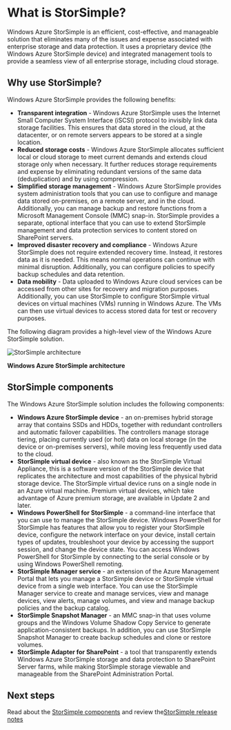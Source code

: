 <properties 
   pageTitle="What is StorSimple? | Windows Azure" 
   description="Describes StorSimple tiering, the device, virtual device, services, and storage management, and introduces key terms used in Azure Storsimple." 
   services="storsimple" 
   documentationCenter="NA" 
   authors="SharS" 
   manager="carolz" 
   editor=""/>

<tags
	ms.service="storsimple"
	ms.date="12/14/2015"
	wacn.date=""/>

# What is StorSimple? 

Windows Azure StorSimple is an efficient, cost-effective, and manageable solution that eliminates many of the issues and expense associated with enterprise storage and data protection. It uses a proprietary device (the Windows Azure StorSimple device) and integrated management tools to provide a seamless view of all enterprise storage, including cloud storage.

## Why use StorSimple?

Windows Azure StorSimple provides the following benefits:

- **Transparent integration** - Windows Azure StorSimple uses the Internet Small Computer System Interface (iSCSI) protocol to invisibly link data storage facilities. This ensures that data stored in the cloud, at the datacenter, or on remote servers appears to be stored at a single location.
- **Reduced storage costs** - Windows Azure StorSimple allocates sufficient local or cloud storage to meet current demands and extends cloud storage only when necessary. It further reduces storage requirements and expense by eliminating redundant versions of the same data (deduplication) and by using compression.
- **Simplified storage management** - Windows Azure StorSimple provides system administration tools that you can use to configure and manage data stored on-premises, on a remote server, and in the cloud. Additionally, you can manage backup and restore functions from a Microsoft Management Console (MMC) snap-in. StorSimple provides a separate, optional interface that you can use to extend StorSimple management and data protection services to content stored on SharePoint servers. 
- **Improved disaster recovery and compliance** - Windows Azure StorSimple does not require extended recovery time. Instead, it restores data as it is needed. This means normal operations can continue with minimal disruption. Additionally, you can configure policies to specify backup schedules and data retention.
- **Data mobility** - Data uploaded to Windows Azure cloud services can be accessed from other sites for recovery and migration purposes. Additionally, you can use StorSimple to configure StorSimple virtual devices on virtual machines (VMs) running in Windows Azure. The VMs can then use virtual devices to access stored data for test or recovery purposes.

The following diagram provides a high-level view of the Windows Azure StorSimple solution.

![StorSimple architecture](./media/storsimple-overview/hcs-data-services-storsimple-system-architecture.png)

**Windows Azure StorSimple architecture**

## StorSimple components

The Windows Azure StorSimple solution includes the following components:

- **Windows Azure StorSimple device** - an on-premises hybrid storage array that contains SSDs and HDDs, together with redundant controllers and automatic failover capabilities. The controllers manage storage tiering, placing currently used (or hot) data on local storage (in the device or on-premises servers), while moving less frequently used data to the cloud.
- **StorSimple virtual device** - also known as the StorSimple Virtual Appliance, this is a software version of the StorSimple device that replicates the architecture and most capabilities of the physical hybrid storage device. The StorSimple virtual device runs on a single node in an Azure virtual machine. Premium virtual devices, which take advantage of Azure premium storage, are available in Update 2 and later.
- **Windows PowerShell for StorSimple**  - a command-line interface that you can use to manage the StorSimple device. Windows PowerShell for StorSimple has features that allow you to register your StorSimple device, configure the network interface on your device, install certain types of updates, troubleshoot your device by accessing the support session, and change the device state. You can access Windows PowerShell for StorSimple by connecting to the serial console or by using Windows PowerShell remoting.
- **StorSimple Manager service**  - an extension of the Azure Management Portal that lets you manage a StorSimple device or StorSimple virtual device from a single web interface. You can use the StorSimple Manager service to create and manage services, view and manage devices, view alerts, manage volumes, and view and manage backup policies and the backup catalog.
- **StorSimple Snapshot Manager** - an MMC snap-in that uses volume groups and the Windows Volume Shadow Copy Service to generate application-consistent backups. In addition, you can use StorSimple Snapshot Manager to create backup schedules and clone or restore volumes. 
- **StorSimple Adapter for SharePoint** - a tool that transparently extends Windows Azure StorSimple storage and data protection to SharePoint Server farms, while making StorSimple storage viewable and manageable from the SharePoint Administration Portal.

## Next steps

Read about the [StorSimple components](https://technet.microsoft.com/zh-CN/library/cc754482.aspx) and review the[StorSimple release notes](https://msdn.microsoft.com/zh-CN/library/azure/dn772367.aspx)



